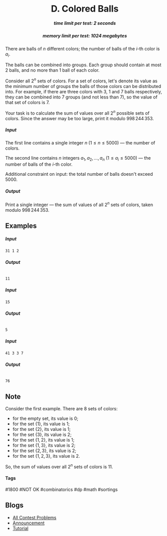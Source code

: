<h1 style='text-align: center;'> D. Colored Balls</h1>

<h5 style='text-align: center;'>time limit per test: 2 seconds</h5>
<h5 style='text-align: center;'>memory limit per test: 1024 megabytes</h5>

There are balls of $n$ different colors; the number of balls of the $i$-th color is $a_i$.

The balls can be combined into groups. Each group should contain at most $2$ balls, and no more than $1$ ball of each color.

Consider all $2^n$ sets of colors. For a set of colors, let's denote its value as the minimum number of groups the balls of those colors can be distributed into. For example, if there are three colors with $3$, $1$ and $7$ balls respectively, they can be combined into $7$ groups (and not less than $7$), so the value of that set of colors is $7$.

Your task is to calculate the sum of values over all $2^n$ possible sets of colors. Since the answer may be too large, print it modulo $998\,244\,353$.

##### Input

The first line contains a single integer $n$ ($1 \le n \le 5000$) — the number of colors.

The second line contains $n$ integers $a_1, a_2, \dots, a_n$ ($1 \le a_i \le 5000$) — the number of balls of the $i$-th color.

Additional constraint on input: the total number of balls doesn't exceed $5000$.

##### Output

Print a single integer — the sum of values of all $2^n$ sets of colors, taken modulo $998\,244\,353$.

## Examples

##### Input


```text
31 1 2
```
##### Output

```text

11

```
##### Input


```text
15
```
##### Output

```text

5

```
##### Input


```text
41 3 3 7
```
##### Output

```text

76

```
## Note

Consider the first example. There are $8$ sets of colors:

* for the empty set, its value is $0$;
* for the set $\{1\}$, its value is $1$;
* for the set $\{2\}$, its value is $1$;
* for the set $\{3\}$, its value is $2$;
* for the set $\{1,2\}$, its value is $1$;
* for the set $\{1,3\}$, its value is $2$;
* for the set $\{2,3\}$, its value is $2$;
* for the set $\{1,2,3\}$, its value is $2$.

So, the sum of values over all $2^n$ sets of colors is $11$.



#### Tags 

#1800 #NOT OK #combinatorics #dp #math #sortings 

## Blogs
- [All Contest Problems](../Educational_Codeforces_Round_164_(Rated_for_Div._2).md)
- [Announcement](../blogs/Announcement.md)
- [Tutorial](../blogs/Tutorial.md)
